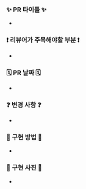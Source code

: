 <!-- 제목양식을 지켜주세요! [Feat/#{이슈번호}] {제목~~} -->
<!-- PR 작성 후 우측에 Development에서 이슈 찾아서 연동하면 merge될때 이슈도 close됩니다 -->

### ✨ PR 타이틀 ✨
<!-- #{본인 이슈 번호} 치면 알아서 이슈 게시판 링크 걸려요 --> 
- 

### ❗️ 리뷰어가 주목해야할 부분 ❗️
- 

### 🗓️ PR 날짜 🗓️
<!-- YYYY/NN/DD -->
-

### ❓ 변경 사항 ❓
<!-- 내용을 적어주세요 -->
- 

### 🧐 구현 방법 🧐
<!-- 내용을 적어주세요 -->
-  


### 📸 구현 사진 📸
- 
